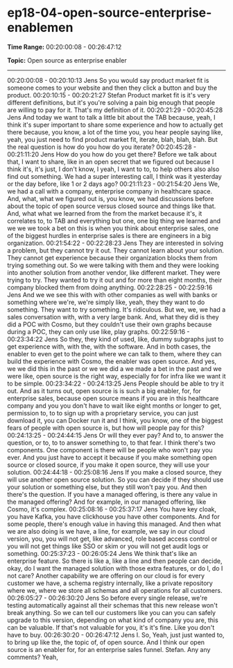 # ep18-04-open-source-enterprise-enablemen

**Time Range:** 00:20:00:08 - 00:26:47:12

**Topic:** Open source as enterprise enabler

---

00:20:00:08 - 00:20:10:13
Jens
So you would say product market fit is someone comes to your website and then they click a
button and buy the product.
00:20:10:15 - 00:20:21:27
Stefan
Product market fit is it's very different definitions, but it's you're solving a pain big enough that
people are willing to pay for it. That's my definition of it.
00:20:21:29 - 00:20:45:28
Jens
And today we want to talk a little bit about the TAB because, yeah, I think it's super important to
share some experience and how to actually get there because, you know, a lot of the time you,
you hear people saying like, yeah, you just need to find product market fit, iterate, blah, blah,
blah. But the real question is how do you how do you iterate?
00:20:45:28 - 00:21:11:20
Jens
How do you how do you get there? Before we talk about that, I want to share, like in an open
secret that we figured out because I think it's, it's just, I don't know, I yeah, I want to to, to help
others also also find out something. We had a super interesting call, I think was it yesterday or
the day before, like 1 or 2 days ago?
00:21:11:23 - 00:21:54:20
Jens
We, we had a call with a company, enterprise company in healthcare space. And, what, what we
figured out is, you know, we had discussions before about the topic of open source versus
closed source and things like that. And, what what we learned from the from the market
because it's, it correlates to, to TAB and everything but one, one big thing we learned and we
we we took a bet on this is when you think about enterprise sales, one of the biggest hurdles in
enterprise sales is there are engineers in a big organization.
00:21:54:22 - 00:22:28:23
Jens
They are interested in solving a problem, but they cannot try it out. They cannot learn about
your solution. They cannot get experience because their organization blocks them from trying
something out. So we were talking with them and they were looking into another solution from
another vendor, like different market. They were trying to try. They wanted to try it out and for
more than eight months, their company blocked them from doing anything.
00:22:28:25 - 00:22:59:16
Jens
And we we see this with with other companies as well with banks or something where we're,
we're simply like, yeah, they they want to do something. They want to try something. It's
ridiculous. But we, we, we had a sales conversation with, with a very large bank. And, what they
did is they did a POC with Cosmo, but they couldn't use their own graphs because during a
POC, they can only use like, play graphs.
00:22:59:16 - 00:23:34:22
Jens
So they, they kind of used, like, dummy subgraphs just to get experience with, with the, with the
software. And in both cases, the enabler to even get to the point where we can talk to them,
where they can build the experience with Cosmo, the enabler was open source. And yes, we we
did this in the past or we we did a we made a bet in the past and we were like, open source is
the right way, especially for for infra like we want it to be simple.
00:23:34:22 - 00:24:13:25
Jens
People should be able to try it out. And as it turns out, open source is is such a big enabler, for,
for enterprise sales, because open source means if you are in this healthcare company and you
you don't have to wait like eight months or longer to get, permission to, to to sign up with a
proprietary service, you can just download it, you can Docker run it and I think, you know, one of
the biggest fears of people with open source is, but how will people pay for this?
00:24:13:25 - 00:24:44:15
Jens
Or will they ever pay? And to, to answer the question, or to, to to answer something to, to that
fear. I think there's two components. One component is there will be people who won't pay you
ever. And you just have to accept it because if you make something open source or closed
source, if you make it open source, they will use your solution.
00:24:44:18 - 00:25:08:16
Jens
If you make a closed source, they will use another open source solution. So you can decide if
they should use your solution or something else, but they still won't pay you. And then there's
the question. If you have a managed offering, is there any value in the managed offering? And
for example, in our managed offering, like Cosmo, it's complex.
00:25:08:16 - 00:25:37:17
Jens
You have key cloak, you have Kafka, you have clickhouse you have other components. And for
some people, there's enough value in having this managed. And then what we are also doing is
we have, a line, for example, we say in our cloud version, you, you will not get, like advanced,
role based access control or you will not get things like SSO or skim or you will not get audit
logs or something.
00:25:37:23 - 00:26:05:24
Jens
We think that's like an enterprise feature. So there is like a, like a line and then people can
decide, okay, do I want the managed solution with those extra features, or do I, do I not care?
Another capability we are offering on our cloud is for every customer we have, a schema
registry internally, like a private repository where we, where we store all schemas and all
operations for all customers.
00:26:05:27 - 00:26:30:20
Jens
So before every single release, we're testing automatically against all their schemas that this
new release won't break anything. So we can tell our customers like you can you can safely
upgrade to this version, depending on what kind of company you are, this can be valuable. If
that's not valuable for you, it's it's fine. Like you don't have to buy.
00:26:30:20 - 00:26:47:12
Jens
I.
So, Yeah, just just wanted to, to bring up like the, the topic of, of open source. And I think our
open source is an enabler for, for an enterprise sales funnel. Stefan. Any any comments? Yeah,